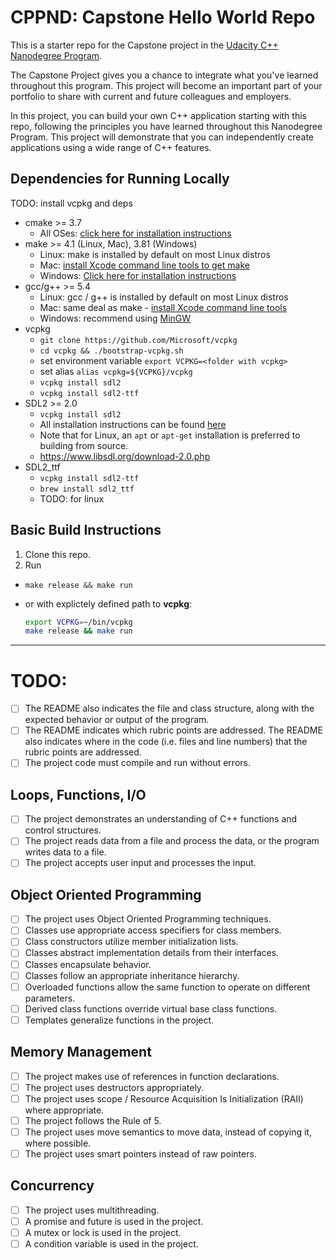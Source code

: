 # CPPND: Capstone Hello World Repo

This is a starter repo for the Capstone project in the [Udacity C++ Nanodegree Program](https://www.udacity.com/course/c-plus-plus-nanodegree--nd213).

The Capstone Project gives you a chance to integrate what you've learned throughout this program. This project will become an important part of your portfolio to share with current and future colleagues and employers.

In this project, you can build your own C++ application starting with this repo, following the principles you have learned throughout this Nanodegree Program. This project will demonstrate that you can independently create applications using a wide range of C++ features.

## Dependencies for Running Locally

TODO: install vcpkg and deps

* cmake >= 3.7
  * All OSes: [click here for installation instructions](https://cmake.org/install/)
* make >= 4.1 (Linux, Mac), 3.81 (Windows)
  * Linux: make is installed by default on most Linux distros
  * Mac: [install Xcode command line tools to get make](https://developer.apple.com/xcode/features/)
  * Windows: [Click here for installation instructions](http://gnuwin32.sourceforge.net/packages/make.htm)
* gcc/g++ >= 5.4
  * Linux: gcc / g++ is installed by default on most Linux distros
  * Mac: same deal as make - [install Xcode command line tools](https://developer.apple.com/xcode/features/)
  * Windows: recommend using [MinGW](http://www.mingw.org/)
* vcpkg
  * `git clone https://github.com/Microsoft/vcpkg`
  * `cd vcpkg && ./bootstrap-vcpkg.sh`
  * set environment variable `export VCPKG=<folder with vcpkg>`
  * set alias `alias vcpkg=${VCPKG}/vcpkg`
  * `vcpkg install sdl2`
  * `vcpkg install sdl2-ttf`
* SDL2 >= 2.0
  * `vcpkg install sdl2`
  * All installation instructions can be found [here](https://wiki.libsdl.org/Installation)
  * Note that for Linux, an `apt` or `apt-get` installation is preferred to building from source.
  * https://www.libsdl.org/download-2.0.php
* SDL2_ttf
  * `vcpkg install sdl2-ttf`
  * `brew install sdl2_ttf`
  * TODO: for linux
  
## Basic Build Instructions

1. Clone this repo.
2. Run

* `make release && make run`
* or with explictely defined path to **vcpkg**:

  ```sh
  export VCPKG=~/bin/vcpkg
  make release && make run
  ```

---
# TODO:
- [ ] The README also indicates the file and class structure, along with the expected behavior or output of the program.
- [ ] The README indicates which rubric points are addressed. The README also indicates where in the code (i.e. files and line numbers) that the rubric points are addressed.
- [ ] The project code must compile and run without errors.

## Loops, Functions, I/O
- [ ] The project demonstrates an understanding of C++ functions and control structures.
- [ ] The project reads data from a file and process the data, or the program writes data to a file.
- [ ] The project accepts user input and processes the input.

## Object Oriented Programming
- [ ] The project uses Object Oriented Programming techniques.
- [ ] Classes use appropriate access specifiers for class members.
- [ ] Class constructors utilize member initialization lists.
- [ ] Classes abstract implementation details from their interfaces.
- [ ] Classes encapsulate behavior.
- [ ] Classes follow an appropriate inheritance hierarchy.
- [ ] Overloaded functions allow the same function to operate on different parameters.
- [ ] Derived class functions override virtual base class functions.
- [ ] Templates generalize functions in the project.

## Memory Management
- [ ] The project makes use of references in function declarations.
- [ ] The project uses destructors appropriately.
- [ ] The project uses scope / Resource Acquisition Is Initialization (RAII) where appropriate.
- [ ] The project follows the Rule of 5.
- [ ] The project uses move semantics to move data, instead of copying it, where possible.
- [ ] The project uses smart pointers instead of raw pointers.

## Concurrency
- [ ] The project uses multithreading.
- [ ] A promise and future is used in the project.
- [ ] A mutex or lock is used in the project.
- [ ] A condition variable is used in the project.
